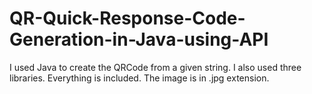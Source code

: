 # QR-Quick-Response-Code-Generation-in-Java-using-API
I used Java to create the QRCode from a given string. I also used three libraries. Everything is included. The image is in .jpg extension.
